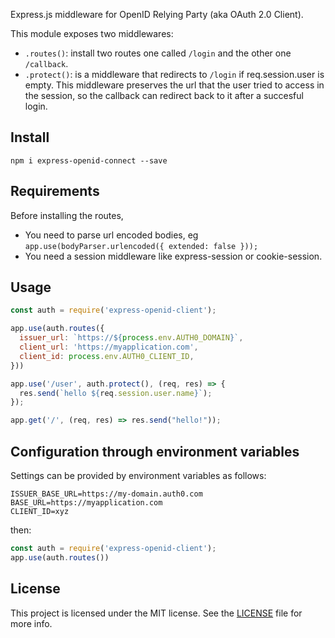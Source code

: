 Express.js middleware for OpenID Relying Party (aka OAuth 2.0 Client).

This module exposes two middlewares:

-  `.routes()`: install two routes one called `/login` and the other one `/callback`.
-  `.protect()`: is a middleware that redirects to `/login` if req.session.user is empty. This middleware preserves the url that the user tried to access in the session, so the callback can redirect back to it after a succesful login.

## Install

```
npm i express-openid-connect --save
```

## Requirements

Before installing the routes,

-  You need to parse url encoded bodies, eg `app.use(bodyParser.urlencoded({ extended: false }));`
-  You need a session middleware like express-session or cookie-session.

## Usage

```javascript
const auth = require('express-openid-client');

app.use(auth.routes({
  issuer_url: `https://${process.env.AUTH0_DOMAIN}`,
  client_url: 'https://myapplication.com',
  client_id: process.env.AUTH0_CLIENT_ID,
}))

app.use('/user', auth.protect(), (req, res) => {
  res.send(`hello ${req.session.user.name}`);
});

app.get('/', (req, res) => res.send("hello!"));
```

## Configuration through environment variables

Settings can be provided by environment variables as follows:

```
ISSUER_BASE_URL=https://my-domain.auth0.com
BASE_URL=https://myapplication.com
CLIENT_ID=xyz
```

then:

```javascript
const auth = require('express-openid-client');
app.use(auth.routes())
```

## License

This project is licensed under the MIT license. See the [LICENSE](LICENSE) file for more info.

